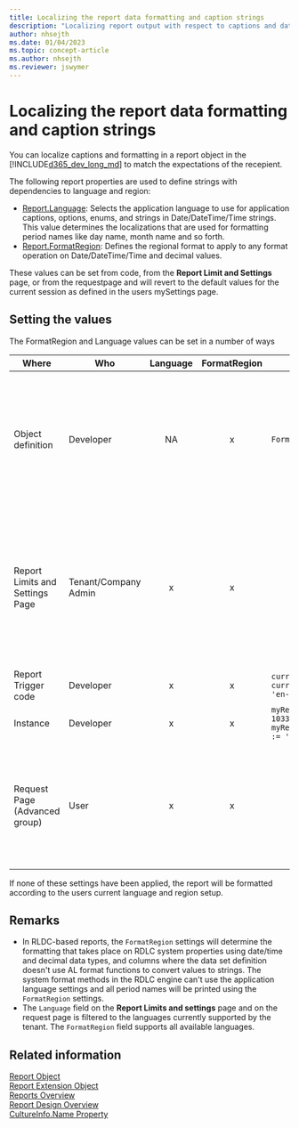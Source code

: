 ```yaml
---
title: Localizing the report data formatting and caption strings
description: "Localizing report output with respect to captions and data format"
author: nhsejth
ms.date: 01/04/2023
ms.topic: concept-article
ms.author: nhsejth
ms.reviewer: jswymer
---
```


# Localizing the report data formatting and caption strings

You can localize captions and formatting in a report object in the [!INCLUDE[d365_dev_long_md](includes/d365_dev_long_md.md)] to match the expectations of the recepient.

The following report properties are used to define strings with dependencies to language and region:

- [Report.Language](./methods-auto/report/reportinstance-language-method.md): Selects the application language to use for application captions, options, enums, and strings in Date/DateTime/Time strings. This value determines the localizations that are used for formatting period names like day name, month name and so forth.
- [Report.FormatRegion](./methods-auto/report/reportinstance-formatregion-method.md): Defines the regional format to apply to any format operation on Date/DateTime/Time and decimal values.

These values can be set from code, from the **Report Limit and Settings** page, or from the requestpage and will revert to the default values for the current session as defined in the users mySettings page.

## Setting the values

The FormatRegion and Language values can be set in a number of ways

| Where | Who | Language | FormatRegion | Sample | Notes |
|---|---|:---:|:---:|---|---|
| Object definition | Developer | NA | x |  `FormatRegion = 'en-US';` | Used as default format region for this report instead for the users standard regional setup. |
| Report Limits and Settings Page | Tenant/Company Admin | x | x|| Provides tenant and company default values that will override defaults set by user setup or object definition. |
| Report Trigger code | Developer| x | x| `currReport.Language := 1033;` <br> `currReport.FormatRegion := 'en-US';` |
| Instance | Developer | x | x | `myReportInstance.Language := 1033;` <br> `myReportInstance.FormatRegion := 'en-US'` |
| Request Page (Advanced group) | User | x | x|| Values will override settings from **Report Limits and Setting** page and instance. | 

If none of these settings have been applied, the report will be formatted according to the users current language and region setup.

## Remarks

- In RLDC-based reports, the `FormatRegion` settings will determine the formatting that takes place on RDLC system properties using date/time and decimal data types, and columns where the data set definition doesn't use AL format functions to convert values to strings. The system format methods in the RDLC engine can't use the application language settings and all period names will be printed using the `FormatRegion` settings.
- The `Language` field on the **Report Limits and settings** page and on the request page is filtered to the languages currently supported by the tenant. The `FormatRegion` field supports all available languages.

## Related information

[Report Object](devenv-report-object.md)  
[Report Extension Object](devenv-report-ext-object.md)  
[Reports Overview](devenv-reports.md)  
[Report Design Overview](devenv-report-design-overview.md)  
[CultureInfo.Name Property](/dotnet/api/system.globalization.cultureinfo.name)
